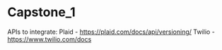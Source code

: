 # Capstone_1

APIs to integrate:
Plaid - https://plaid.com/docs/api/versioning/
Twilio - https://www.twilio.com/docs
